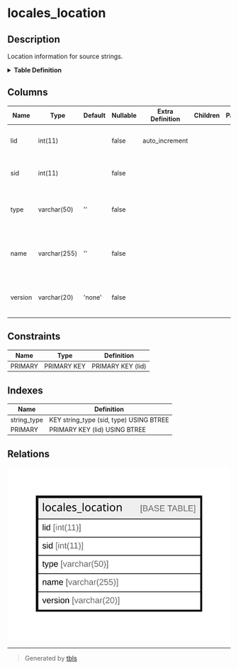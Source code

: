 # locales_location

## Description

Location information for source strings.

<details>
<summary><strong>Table Definition</strong></summary>

```sql
CREATE TABLE `locales_location` (
  `lid` int(11) NOT NULL AUTO_INCREMENT COMMENT 'Unique identifier of this location.',
  `sid` int(11) NOT NULL COMMENT 'Unique identifier of this string.',
  `type` varchar(50) CHARACTER SET ascii COLLATE ascii_general_ci NOT NULL DEFAULT '' COMMENT 'The location type (file, config, path, etc).',
  `name` varchar(255) NOT NULL DEFAULT '' COMMENT 'Type dependent location information (file name, path, etc).',
  `version` varchar(20) CHARACTER SET ascii COLLATE ascii_general_ci NOT NULL DEFAULT 'none' COMMENT 'Version of Drupal where the location was found.',
  PRIMARY KEY (`lid`),
  KEY `string_type` (`sid`,`type`)
) ENGINE=InnoDB AUTO_INCREMENT=[Redacted by tbls] DEFAULT CHARSET=utf8mb4 COLLATE=utf8mb4_general_ci COMMENT='Location information for source strings.'
```

</details>

## Columns

| Name | Type | Default | Nullable | Extra Definition | Children | Parents | Comment |
| ---- | ---- | ------- | -------- | ---------------- | -------- | ------- | ------- |
| lid | int(11) |  | false | auto_increment |  |  | Unique identifier of this location. |
| sid | int(11) |  | false |  |  |  | Unique identifier of this string. |
| type | varchar(50) | '' | false |  |  |  | The location type (file, config, path, etc). |
| name | varchar(255) | '' | false |  |  |  | Type dependent location information (file name, path, etc). |
| version | varchar(20) | 'none' | false |  |  |  | Version of Drupal where the location was found. |

## Constraints

| Name | Type | Definition |
| ---- | ---- | ---------- |
| PRIMARY | PRIMARY KEY | PRIMARY KEY (lid) |

## Indexes

| Name | Definition |
| ---- | ---------- |
| string_type | KEY string_type (sid, type) USING BTREE |
| PRIMARY | PRIMARY KEY (lid) USING BTREE |

## Relations

![er](locales_location.svg)

---

> Generated by [tbls](https://github.com/k1LoW/tbls)
